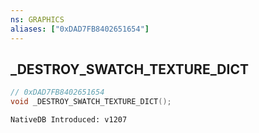 ```yaml
---
ns: GRAPHICS
aliases: ["0xDAD7FB8402651654"]
---
```

## _DESTROY_SWATCH_TEXTURE_DICT

```c
// 0xDAD7FB8402651654
void _DESTROY_SWATCH_TEXTURE_DICT();
```

```
NativeDB Introduced: v1207
```

